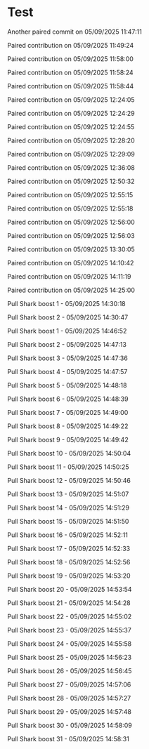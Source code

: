 # Test

Another paired commit on 05/09/2025 11:47:11

Paired contribution on 05/09/2025 11:49:24

Paired contribution on 05/09/2025 11:58:00

Paired contribution on 05/09/2025 11:58:24

Paired contribution on 05/09/2025 11:58:44

Paired contribution on 05/09/2025 12:24:05

Paired contribution on 05/09/2025 12:24:29

Paired contribution on 05/09/2025 12:24:55

Paired contribution on 05/09/2025 12:28:20

Paired contribution on 05/09/2025 12:29:09

Paired contribution on 05/09/2025 12:36:08

Paired contribution on 05/09/2025 12:50:32

Paired contribution on 05/09/2025 12:55:15

Paired contribution on 05/09/2025 12:55:18

Paired contribution on 05/09/2025 12:56:00

Paired contribution on 05/09/2025 12:56:03

Paired contribution on 05/09/2025 13:30:05

Paired contribution on 05/09/2025 14:10:42

Paired contribution on 05/09/2025 14:11:19

Paired contribution on 05/09/2025 14:25:00

Pull Shark boost 1 - 05/09/2025 14:30:18

Pull Shark boost 2 - 05/09/2025 14:30:47

Pull Shark boost 1 - 05/09/2025 14:46:52

Pull Shark boost 2 - 05/09/2025 14:47:13

Pull Shark boost 3 - 05/09/2025 14:47:36

Pull Shark boost 4 - 05/09/2025 14:47:57

Pull Shark boost 5 - 05/09/2025 14:48:18

Pull Shark boost 6 - 05/09/2025 14:48:39

Pull Shark boost 7 - 05/09/2025 14:49:00

Pull Shark boost 8 - 05/09/2025 14:49:22

Pull Shark boost 9 - 05/09/2025 14:49:42

Pull Shark boost 10 - 05/09/2025 14:50:04

Pull Shark boost 11 - 05/09/2025 14:50:25

Pull Shark boost 12 - 05/09/2025 14:50:46

Pull Shark boost 13 - 05/09/2025 14:51:07

Pull Shark boost 14 - 05/09/2025 14:51:29

Pull Shark boost 15 - 05/09/2025 14:51:50

Pull Shark boost 16 - 05/09/2025 14:52:11

Pull Shark boost 17 - 05/09/2025 14:52:33

Pull Shark boost 18 - 05/09/2025 14:52:56

Pull Shark boost 19 - 05/09/2025 14:53:20

Pull Shark boost 20 - 05/09/2025 14:53:54

Pull Shark boost 21 - 05/09/2025 14:54:28

Pull Shark boost 22 - 05/09/2025 14:55:02

Pull Shark boost 23 - 05/09/2025 14:55:37

Pull Shark boost 24 - 05/09/2025 14:55:58

Pull Shark boost 25 - 05/09/2025 14:56:23

Pull Shark boost 26 - 05/09/2025 14:56:45

Pull Shark boost 27 - 05/09/2025 14:57:06

Pull Shark boost 28 - 05/09/2025 14:57:27

Pull Shark boost 29 - 05/09/2025 14:57:48

Pull Shark boost 30 - 05/09/2025 14:58:09

Pull Shark boost 31 - 05/09/2025 14:58:31
